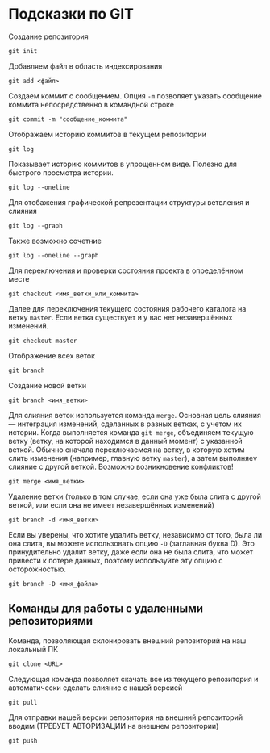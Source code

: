 # Подсказки по GIT

Создание репозитория
```
git init
```
Добавляем файл в область индексирования
```
git add <файл>
```
Создаем коммит с сообщением. Опция `-m` позволяет указать сообщение коммита непосредственно в командной строке
```
git commit -m "сообщение_коммита"
```
Отображаем историю коммитов в текущем репозитории
```
git log
```
Показывает историю коммитов в упрощенном виде. Полезно для быстрого просмотра истории. 
```
git log --oneline
```
Для отобажения графической репрезентации структуры ветвления и слияния
```
git log --graph
```
Также возможно сочетние
```
git log --oneline --graph
```


Для переключения и проверки состояния проекта в определённом месте
```
git checkout <имя_ветки_или_коммита>
```
Далее для переключения текущего состояния рабочего каталога на ветку `master`. Если ветка существует и у вас нет незавершённых изменений.
```
git checkout master
```
Отображение всех веток
```
git branch
```
Создание новой ветки
```
git branch <имя_ветки>
```
Для слияния веток используется команда `merge`. Основная цель слияния — интеграция изменений, сделанных в разных ветках, с учетом их истории. Когда выполняется команда `git merge`, объединяем текущую ветку (ветку, на которой находимся в данный момент) с указанной веткой. Обычно сначала переключаемся на ветку, в которую хотим слить изменения (например, главную ветку `master`), а затем выполняеv слияние с другой веткой. Возможно возникновение конфликтов!
```
git merge <имя_ветки>
```
Удаление ветки (только в том случае, если она уже была слита с другой веткой, или если она не имеет незавершённых изменений)
```
git branch -d <имя_ветки>
```
Если вы уверены, что хотите удалить ветку, независимо от того, была ли она слита, вы можете использовать опцию `-D` (заглавная буква D). Это принудительно удалит ветку, даже если она не была слита, что может привести к потере данных, поэтому используйте эту опцию с осторожностью.
```
git branch -D <имя_файла>
```
## Команды для работы с удаленными репозиториями

Команда, позволяющая  склонировать внешний репозиторий на наш локальный ПК
```
git clone <URL>
```
Следующая команда позволяет  скачать все из текущего репозитория и автоматически сделать слияние с нашей версией
```
git pull
```
Для отправки  нашей версии репозитория на внешний репозиторий вводим (ТРЕБУЕТ АВТОРИЗАЦИИ на внешнем репозитории)
```
git push
```





